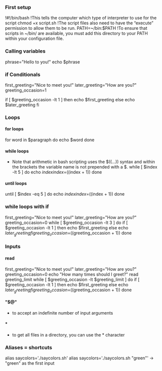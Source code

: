 ### First setup
!#!/bin/bash !This tells the computer which type of interpreter to use for the script
chmod +x script.sh !The script files also need to have the “execute” permission to allow them to be run.
PATH=~/bin:$PATH !To ensure that scripts in ~/bin/ are available, you must add this directory to your PATH within your configuration file.

### Calling variables
phrase="Hello to you!"
echo $phrase

### if Conditionals
first_greeting="Nice to meet you!"
later_greeting="How are you?"
greeting_occasion=1

if [ $greeting_occasion -lt 1 ]
then
  echo $first_greeting
else
  echo $later_greeting
fi

### Loops
#### for loops
for word in $paragraph
do
  echo $word
done

#### while loops
- Note that arithmetic in bash scripting uses the $((...)) syntax and within the brackets the variable name is not prepended with a $.
while [ $index -lt 5 ]
do
  echo $index
  index=$((index + 1))
done

#### until loops
until [ $index -eq 5 ]
do
  echo $index
  index=$((index + 1))
done

### while loops with if
first_greeting="Nice to meet you!"
later_greeting="How are you?"
greeting_occasion=0
while [ $greeting_occasion -lt 3 ]
do
  if [ $greeting_occasion -lt 1 ]
  then
    echo $first_greeting
  else
    echo $later_greeting
  fi
  greeting_occasion=$((greeting_occasion + 1))
done

### Inputs
#### read
first_greeting="Nice to meet you!"
later_greeting="How are you?"
greeting_occasion=0
echo "How many times should I greet?"
read greeting_limit
while [ $greeting_occasion -lt $greeting_limit ]
do
  if [ $greeting_occasion -lt 1 ]
  then
    echo $first_greeting
  else
    echo $later_greeting
  fi
  greeting_occasion=$((greeting_occasion + 1))
done

#### "$@"
- to accept an indefinite number of input arguments

#### *
- to get all files in a directory, you can use the * character

### Aliases = shortcuts
alias saycolors='./saycolors.sh'
alias saycolors='./saycolors.sh "green"' -> "green" as the first input


